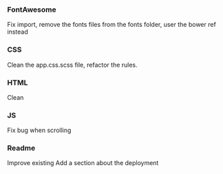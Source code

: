 ### FontAwesome
Fix import, remove the fonts files from the fonts folder, user the bower ref instead

### CSS
Clean the app.css.scss file, refactor the rules.

### HTML
Clean

### JS
Fix bug when scrolling

### Readme
Improve existing
Add a section about the deployment
